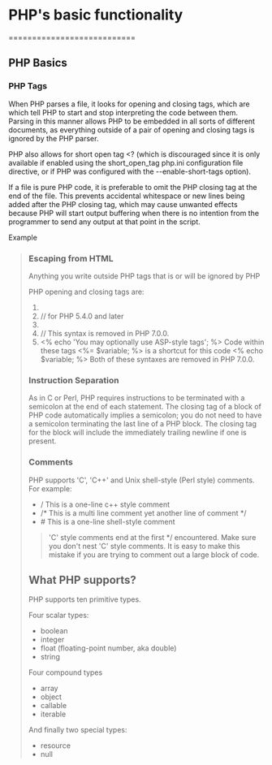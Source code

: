 # PHP's basic functionality
===========================

## PHP Basics


### PHP Tags

When PHP parses a file, it looks for opening and closing tags, which are <?php and ?> which tell PHP to start and stop interpreting the code between them. Parsing in this manner allows PHP to be embedded in all sorts of different documents, as everything outside of a pair of opening and closing tags is ignored by the PHP parser.

PHP also allows for short open tag <? (which is discouraged since it is only available if enabled using the short_open_tag php.ini configuration file directive, or if PHP was configured with the --enable-short-tags option).

If a file is pure PHP code, it is preferable to omit the PHP closing tag at the end of the file. This prevents accidental whitespace or new lines being added after the PHP closing tag, which may cause unwanted effects because PHP will start output buffering when there is no intention from the programmer to send any output at that point in the script.

Example

> <?php
> echo "Hello world";
> // ... more code
> echo "Last statement";
> // the script ends here with no PHP closing tag

### Escaping from HTML

Anything you write outside PHP tags that is <?php ?> or <?= ?> will be ignored by PHP

PHP opening and closing tags are:

1. <?php echo 'your string here'; ?>
2. <?= 'your string here' ?> // for PHP 5.4.0 and later
3. <? echo 'this code is within short tags, but will only work '. 'if short_open_tag is enabled'; ?>
4. <script language="php"> echo 'your string here'; </script> // This syntax is removed in PHP 7.0.0.
5. <% echo 'You may optionally use ASP-style tags'; %>
    Code within these tags <%= $variable; %> is a shortcut for this code <% echo $variable; %>
    Both of these syntaxes are removed in PHP 7.0.0.

### Instruction Separation

As in C or Perl, PHP requires instructions to be terminated with a semicolon at the end of each statement. The closing tag of a block of PHP code automatically implies a semicolon; you do not need to have a semicolon terminating the last line of a PHP block. The closing tag for the block will include the immediately trailing newline if one is present.

### Comments

PHP supports 'C', 'C++' and Unix shell-style (Perl style) comments. For example:

* / This is a one-line c++ style comment
* /* This is a multi line comment
    yet another line of comment \*/
* \# This is a one-line shell-style comment

> 'C' style comments end at the first \*/ encountered. Make sure you don't nest 'C' style comments. It is easy to make this mistake if you are trying to comment out a large block of code.

## What PHP supports?

PHP supports ten primitive types.

Four scalar types:

* boolean
* integer
* float (floating-point number, aka double)
* string

Four compound types

* array
* object
* callable
* iterable

And finally two special types:

* resource
* null
